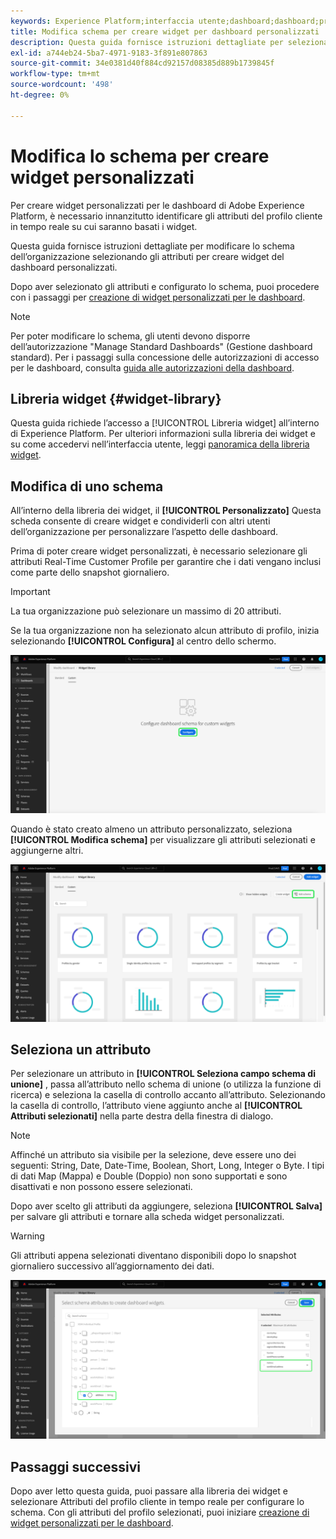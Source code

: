 ```yaml
---
keywords: Experience Platform;interfaccia utente;dashboard;dashboard;profili;segmenti;destinazioni;utilizzo licenze;user interface;UI;dashboards;dashboard;profiles;segments;destinations
title: Modifica schema per creare widget per dashboard personalizzati
description: Questa guida fornisce istruzioni dettagliate per selezionare gli attributi e configurare lo schema dell’organizzazione per creare widget personalizzati per le dashboard di Adobe Experience Platform.
exl-id: a744eb24-5ba7-4971-9183-3f891e807863
source-git-commit: 34e0381d40f884cd92157d08385d889b1739845f
workflow-type: tm+mt
source-wordcount: '498'
ht-degree: 0%

---
```


# Modifica lo schema per creare widget personalizzati

Per creare widget personalizzati per le dashboard di Adobe Experience Platform, è necessario innanzitutto identificare gli attributi del profilo cliente in tempo reale su cui saranno basati i widget.

Questa guida fornisce istruzioni dettagliate per modificare lo schema dell’organizzazione selezionando gli attributi per creare widget del dashboard personalizzati.

Dopo aver selezionato gli attributi e configurato lo schema, puoi procedere con i passaggi per [creazione di widget personalizzati per le dashboard](custom-widgets.md).

>[!NOTE]
>
>Per poter modificare lo schema, gli utenti devono disporre dell’autorizzazione &quot;Manage Standard Dashboards&quot; (Gestione dashboard standard). Per i passaggi sulla concessione delle autorizzazioni di accesso per le dashboard, consulta [guida alle autorizzazioni della dashboard](../permissions.md).

## Libreria widget {#widget-library}

Questa guida richiede l’accesso a [!UICONTROL Libreria widget] all’interno di Experience Platform. Per ulteriori informazioni sulla libreria dei widget e su come accedervi nell’interfaccia utente, leggi [panoramica della libreria widget](widget-library.md).

## Modifica di uno schema

All’interno della libreria dei widget, il **[!UICONTROL Personalizzato]** Questa scheda consente di creare widget e condividerli con altri utenti dell’organizzazione per personalizzare l’aspetto delle dashboard.

Prima di poter creare widget personalizzati, è necessario selezionare gli attributi Real-Time Customer Profile per garantire che i dati vengano inclusi come parte dello snapshot giornaliero.

>[!IMPORTANT]
>
>La tua organizzazione può selezionare un massimo di 20 attributi.

Se la tua organizzazione non ha selezionato alcun attributo di profilo, inizia selezionando **[!UICONTROL Configura]** al centro dello schermo.

![La scheda Custom (Personalizzato) dell’area di lavoro della libreria widget con l’opzione Configure evidenziata.](../images/customization/configure-schema.png)

Quando è stato creato almeno un attributo personalizzato, seleziona **[!UICONTROL Modifica schema]** per visualizzare gli attributi selezionati e aggiungerne altri.

![La scheda Custom (Personalizzato) dell’area di lavoro della libreria widget con Modifica schema evidenziato.](../images/customization/edit-schema.png)

## Seleziona un attributo

Per selezionare un attributo in **[!UICONTROL Seleziona campo schema di unione]** , passa all’attributo nello schema di unione (o utilizza la funzione di ricerca) e seleziona la casella di controllo accanto all’attributo. Selezionando la casella di controllo, l’attributo viene aggiunto anche al **[!UICONTROL Attributi selezionati]** nella parte destra della finestra di dialogo.

>[!NOTE]
>
>Affinché un attributo sia visibile per la selezione, deve essere uno dei seguenti: String, Date, Date-Time, Boolean, Short, Long, Integer o Byte. I tipi di dati Map (Mappa) e Double (Doppio) non sono supportati e sono disattivati e non possono essere selezionati.

Dopo aver scelto gli attributi da aggiungere, seleziona **[!UICONTROL Salva]** per salvare gli attributi e tornare alla scheda widget personalizzati.

>[!WARNING]
>Gli attributi appena selezionati diventano disponibili dopo lo snapshot giornaliero successivo all’aggiornamento dei dati.

![La finestra di dialogo per selezionare gli attributi dello schema con gli attributi e Salva evidenziati.](../images/customization/select-attribute.png)

## Passaggi successivi

Dopo aver letto questa guida, puoi passare alla libreria dei widget e selezionare Attributi del profilo cliente in tempo reale per configurare lo schema. Con gli attributi del profilo selezionati, puoi iniziare [creazione di widget personalizzati per le dashboard](custom-widgets.md).
